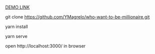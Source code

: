 [DEMO LINK](https://ymagrelo.github.io/who-want-to-be-millionaire/)

git clone https://github.com/YMagrelo/who-want-to-be-millionaire.git

yarn install

yarn serve

open http://localhost:3000/ in browser
